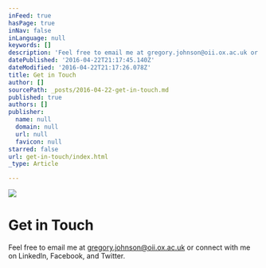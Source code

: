 ```yaml
---
inFeed: true
hasPage: true
inNav: false
inLanguage: null
keywords: []
description: 'Feel free to email me at gregory.johnson@oii.ox.ac.uk or connect with me on LinkedIn, Facebook, and Twitter.'
datePublished: '2016-04-22T21:17:45.140Z'
dateModified: '2016-04-22T21:17:26.078Z'
title: Get in Touch
author: []
sourcePath: _posts/2016-04-22-get-in-touch.md
published: true
authors: []
publisher:
  name: null
  domain: null
  url: null
  favicon: null
starred: false
url: get-in-touch/index.html
_type: Article

---
```

![](https://the-grid-user-content.s3-us-west-2.amazonaws.com/0178f650-2339-499e-afdb-7d14c4138e7c.jpg)

# Get in Touch

Feel free to email me at gregory.johnson@oii.ox.ac.uk or connect with me on LinkedIn, Facebook, and Twitter.
